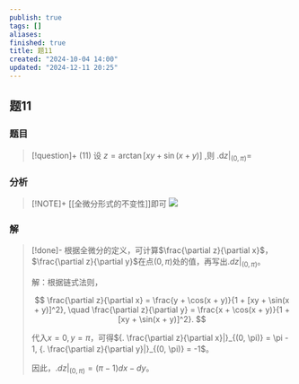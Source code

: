 ```yaml
---
publish: true
tags: []
aliases: 
finished: true
title: 题11
created: "2024-10-04 14:00"
updated: "2024-12-11 20:25"
---
```

## 题11
### 题目
> [!question]+
> (11) 设 $z = \arctan \lbrack {{xy} + \sin ( {x + y}) }\rbrack$ ,则 ${. \mathrm{d}z| }_{( 0,\pi ) } =$
### 分析
> [!NOTE]+
> [[全微分形式的不变性]]即可
> ![](https://img.hwenyi.live/202412120428500.webp)
### 解
> [!done]-
> 根据全微分的定义，可计算$\frac{\partial z}{\partial x}$，$\frac{\partial z}{\partial y}$在点$(0, \pi)$处的值，再写出${. dz|}_{(0, \pi)}$。
> 
> 解：根据链式法则，
> 
> $$
> \frac{\partial z}{\partial x} = \frac{y + \cos(x + y)}{1 + [xy + \sin(x + y)]^2}, \quad \frac{\partial z}{\partial y} = \frac{x + \cos(x + y)}{1 + [xy + \sin(x + y)]^2}.
> $$
> 
> 代入$x = 0, y = \pi$，可得${. \frac{\partial z}{\partial x}|}_{(0, \pi)} = \pi - 1, {. \frac{\partial z}{\partial y}|}_{(0, \pi)} = -1$。
> 
> 因此，${. dz|}_{(0, \pi)} = (\pi - 1)dx - dy$。